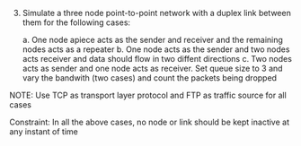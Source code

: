 3. Simulate a three node point-to-point network with a duplex link between them for the following cases:

    a. One node apiece acts as the sender and receiver and the remaining nodes acts as a repeater
    b. One node acts as the sender and two nodes acts receiver and data should flow in two diffent directions
    c. Two nodes acts as sender and one node acts as receiver. Set queue size to 3 and vary the bandwith (two cases) and count the packets being dropped 

NOTE: Use TCP as transport layer protocol and FTP as traffic source for all cases

Constraint: In all the above cases, no node or link should be kept inactive at any instant of time 
